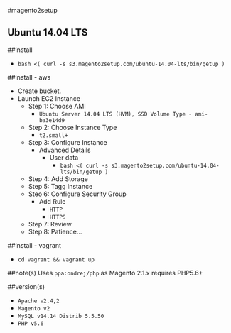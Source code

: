 #magento2setup
## Ubuntu 14.04 LTS

##install
- `bash <( curl -s s3.magento2setup.com/ubuntu-14.04-lts/bin/getup )`

##install - aws
- Create bucket.
- Launch EC2 Instance
  - Step 1: Choose AMI
    - `Ubuntu Server 14.04 LTS (HVM), SSD Volume Type - ami-ba3e14d9`
  - Step 2: Choose Instance Type
    - `t2.small+`
  - Step 3: Configure Instance
    - Advanced Details
      - User data
        - `bash <( curl -s s3.magento2setup.com/ubuntu-14.04-lts/bin/getup )`
  - Step 4: Add Storage
  - Step 5: Tagg Instance
  - Steo 6: Configure Security Group
    - Add Rule
      - `HTTP`
      - `HTTPS`
  - Step 7: Review
  - Step 8: Patience...

##install - vagrant
- `cd vagrant && vagrant up`

##note(s)
Uses `ppa:ondrej/php` as Magento 2.1.x requires PHP5.6+

##version(s)
- `Apache v2.4,2`
- `Magento v2`
- `MySQL v14.14 Distrib 5.5.50`
- `PHP v5.6`
